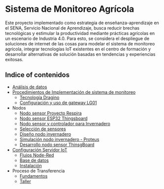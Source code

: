# Sistema de Monitoreo Agrícola
Este proyecto implementado como estrategia de enseñanza-aprendizaje en el SENA, Servicio Nacional de Aprendizaje, busca reducir brechas tecnológicas y estimular la productividad mediante prácticas agrícolas en un escenario de Industria 4.0.  Para esto, se considera el despliegue de soluciones de internet de las cosas para modelar el sistema de monitoreo agrícola, integrar tecnologías IoT existentes en el centro de formación y desarrollar alternativas de solución basadas en tendencias y experiencias exitosas. 
## Indice of contenidos
- [Análisis de datos](AnDatSistMon/README.md)
- [Procedimientos de Implementación de sistema de monitoreo](Procedimientos/README.md)
    -  [Tecnología Dragino](Procedimientos/1.%20InstDragino.pdf)
    -  [Configuración y uso de gateway LG01](Procedimientos/2.%20HabRedLG01.pdf)
- Nodos
    - [Nodo sensor Proyecto Respira](respira_fiware_sena/README.md)
    - [Nodo sensor ESP32 Thingsboard](Esp32ThB/README.md)
    - [Nodo sensor y controlador para Invernadero](Invernadero/README.md)
    - [Selección de sensores](Procedimientos/3.%20RevSensVarInv.pdf)
    - [Diseño nodo invernadero](Procedimientos/4.%20DesNodInv.pdf)
    - [Simulación nodo invernadero - Proteus](Procedimientos/InvFinConfHWComp1.1.pdsprj)
    - [Desarrollo nodo sensor ThinsgBoard](Procedimientos/6.%20InstThingsboard.pdf)
- [Configuración Servidor IoT](ServIoTAgr/README.md)
    - [Flujos Node-Red](ServIoTAgr/flows.json)
    - [Base de datos](ServIoTAgr/BDSistMon.mwb)
    - [Instalación](Procedimientos/5.%20InstServUbIoT.pdf)
- Proceso de Transferencia
    - [Fundamentos](Transferencia/Apoyo%20Cap%20ENI%20-%20NutAgrSENA.pdf)
    - [Taller](Transferencia/AprIoTAgr_Presencial.pdf)